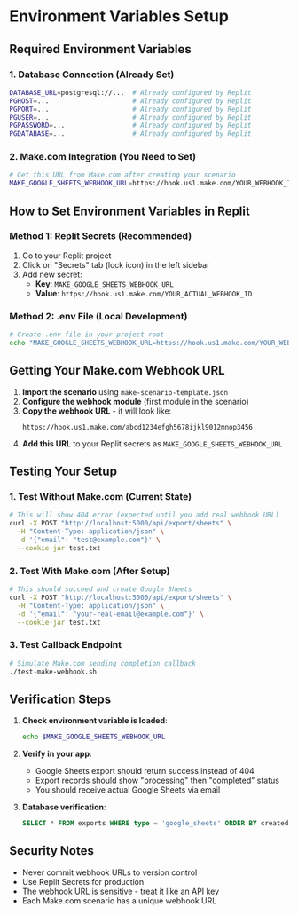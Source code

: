 # Environment Variables Setup

## Required Environment Variables

### 1. Database Connection (Already Set)
```bash
DATABASE_URL=postgresql://...  # Already configured by Replit
PGHOST=...                     # Already configured by Replit
PGPORT=...                     # Already configured by Replit
PGUSER=...                     # Already configured by Replit
PGPASSWORD=...                 # Already configured by Replit
PGDATABASE=...                 # Already configured by Replit
```

### 2. Make.com Integration (You Need to Set)
```bash
# Get this URL from Make.com after creating your scenario
MAKE_GOOGLE_SHEETS_WEBHOOK_URL=https://hook.us1.make.com/YOUR_WEBHOOK_ID_HERE
```

## How to Set Environment Variables in Replit

### Method 1: Replit Secrets (Recommended)
1. Go to your Replit project
2. Click on "Secrets" tab (lock icon) in the left sidebar
3. Add new secret:
   - **Key**: `MAKE_GOOGLE_SHEETS_WEBHOOK_URL`
   - **Value**: `https://hook.us1.make.com/YOUR_ACTUAL_WEBHOOK_ID`

### Method 2: .env File (Local Development)
```bash
# Create .env file in your project root
echo "MAKE_GOOGLE_SHEETS_WEBHOOK_URL=https://hook.us1.make.com/YOUR_WEBHOOK_ID" >> .env
```

## Getting Your Make.com Webhook URL

1. **Import the scenario** using `make-scenario-template.json`
2. **Configure the webhook module** (first module in the scenario)
3. **Copy the webhook URL** - it will look like:
   ```
   https://hook.us1.make.com/abcd1234efgh5678ijkl9012mnop3456
   ```
4. **Add this URL** to your Replit secrets as `MAKE_GOOGLE_SHEETS_WEBHOOK_URL`

## Testing Your Setup

### 1. Test Without Make.com (Current State)
```bash
# This will show 404 error (expected until you add real webhook URL)
curl -X POST "http://localhost:5000/api/export/sheets" \
  -H "Content-Type: application/json" \
  -d '{"email": "test@example.com"}' \
  --cookie-jar test.txt
```

### 2. Test With Make.com (After Setup)
```bash
# This should succeed and create Google Sheets
curl -X POST "http://localhost:5000/api/export/sheets" \
  -H "Content-Type: application/json" \
  -d '{"email": "your-real-email@example.com"}' \
  --cookie-jar test.txt
```

### 3. Test Callback Endpoint
```bash
# Simulate Make.com sending completion callback
./test-make-webhook.sh
```

## Verification Steps

1. **Check environment variable is loaded**:
   ```bash
   echo $MAKE_GOOGLE_SHEETS_WEBHOOK_URL
   ```

2. **Verify in your app**:
   - Google Sheets export should return success instead of 404
   - Export records should show "processing" then "completed" status
   - You should receive actual Google Sheets via email

3. **Database verification**:
   ```sql
   SELECT * FROM exports WHERE type = 'google_sheets' ORDER BY created_at DESC;
   ```

## Security Notes

- Never commit webhook URLs to version control
- Use Replit Secrets for production
- The webhook URL is sensitive - treat it like an API key
- Each Make.com scenario has a unique webhook URL